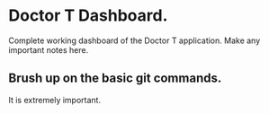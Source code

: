 # Doctor T Dashboard.
Complete working dashboard of the Doctor T application.
Make any important notes here.

## Brush up on the basic git commands.
It is extremely important.

